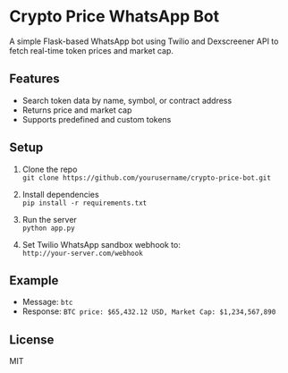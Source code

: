 # Crypto Price WhatsApp Bot

A simple Flask-based WhatsApp bot using Twilio and Dexscreener API to fetch real-time token prices and market cap.

## Features

- Search token data by name, symbol, or contract address
- Returns price and market cap
- Supports predefined and custom tokens

## Setup

1. Clone the repo  
   `git clone https://github.com/yourusername/crypto-price-bot.git`

2. Install dependencies  
   `pip install -r requirements.txt`

3. Run the server  
   `python app.py`

4. Set Twilio WhatsApp sandbox webhook to:  
   `http://your-server.com/webhook`

## Example

- Message: `btc`  
- Response: `BTC price: $65,432.12 USD, Market Cap: $1,234,567,890`

## License

MIT
